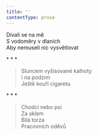 ```yaml
---
title: ''
contentType: prose
---
```


Dívali se na mě  
S vodoměry v dlaních  
Aby nemuseli nic vysvětlovat

\* \* \*

> Sluncem vyšisované kalhoty  
> I na podzim  
> Ještě kouří cigaretu

\* \* \*

> Chodci nebo psi  
> Za sklem  
> Bílá torza  
> Pracovních oděvů
